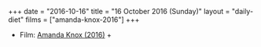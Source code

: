 +++
date = "2016-10-16"
title = "16 October 2016 (Sunday)"
layout = "daily-diet"
films = ["amanda-knox-2016"]
+++

<ul>
<li class="entry Film">Film: <a href="/films/amanda-knox-2016">Amanda Knox (2016)</a> +</li>
</ul>